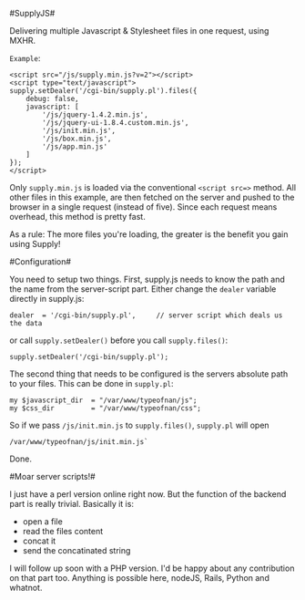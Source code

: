 #SupplyJS#

Delivering multiple Javascript & Stylesheet files in one request, using MXHR.

 `Example`:

    <script src="/js/supply.min.js?v=2"></script>
    <script type="text/javascript">
    supply.setDealer('/cgi-bin/supply.pl').files({
		debug: false,
		javascript: [
			'/js/jquery-1.4.2.min.js',
			'/js/jquery-ui-1.8.4.custom.min.js',
			'/js/init.min.js',
			'/js/box.min.js',
			'/js/app.min.js'
		]			
	});				
    </script>
    
Only `supply.min.js` is loaded via the conventional `<script src=>` method. All other files in this example, are then
fetched on the server and pushed to the browser in a single request (instead of five). Since each request means overhead, this method
is pretty fast.

As a rule: The more files you're loading, the greater is the benefit you gain using Supply!

#Configuration#

You need to setup two things. First, supply.js needs to know the path and the name from the server-script part.
Either change the `dealer` variable directly in supply.js:

    dealer	= '/cgi-bin/supply.pl',		// server script which deals us the data
    	
or call `supply.setDealer()` before you call `supply.files()`:

    supply.setDealer('/cgi-bin/supply.pl');
    


The second thing that needs to be configured is the servers absolute path to your files. This can be done in `supply.pl`:

    my $javascript_dir	= "/var/www/typeofnan/js";
    my $css_dir         = "/var/www/typeofnan/css";
    
So if we pass `/js/init.min.js` to `supply.files()`, `supply.pl` will open

    /var/www/typeofnan/js/init.min.js`
    
Done.


#Moar server scripts!#

I just have a perl version online right now. But the function of the backend part is really trivial. Basically it is:

 - open a file
 - read the files content
 - concat it
 - send the concatinated string
 
I will follow up soon with a PHP version. I'd be happy about any contribution on that part too.
Anything is possible here, nodeJS, Rails, Python and whatnot.
